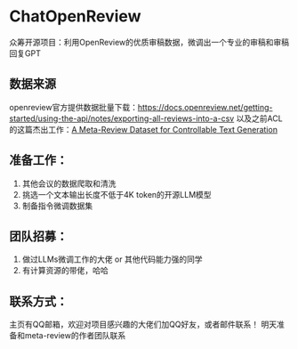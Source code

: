 # ChatOpenReview
众筹开源项目：利用OpenReview的优质审稿数据，微调出一个专业的审稿和审稿回复GPT


## 数据来源
openreview官方提供数据批量下载：https://docs.openreview.net/getting-started/using-the-api/notes/exporting-all-reviews-into-a-csv
以及之前ACL的这篇杰出工作：[A Meta-Review Dataset for Controllable Text Generation](https://github.com/Shen-Chenhui/MReD)

## 准备工作：
1. 其他会议的数据爬取和清洗
2. 挑选一个文本输出长度不低于4K token的开源LLM模型
3. 制备指令微调数据集

## 团队招募：
1. 做过LLMs微调工作的大佬 or 其他代码能力强的同学
2. 有计算资源的带佬，哈哈

## 联系方式：
主页有QQ邮箱，欢迎对项目感兴趣的大佬们加QQ好友，或者邮件联系！
明天准备和meta-review的作者团队联系
